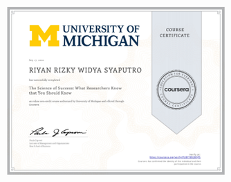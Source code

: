 ![](https://raw.githubusercontent.com/RiyanRIS/sertifikat/master/coursera/The%20Science%20of%20Success%3A%20What%20Researchers%20Know%20that%20You%20Should%20Know/Coursera-The%20Science%20of%20Success_%20What%20Researchers%20Know%20that%20You%20Should%20Know_page-0001.jpg)